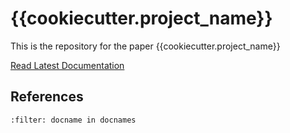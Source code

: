 # {{cookiecutter.project_name}}

This is the repository for the paper {{cookiecutter.project_name}}

[Read Latest Documentation](https://{{cookiecutter.github_username}}.github.io/{{cookiecutter.repository_name}}/)

## References
```{bibliography}
:filter: docname in docnames
```
